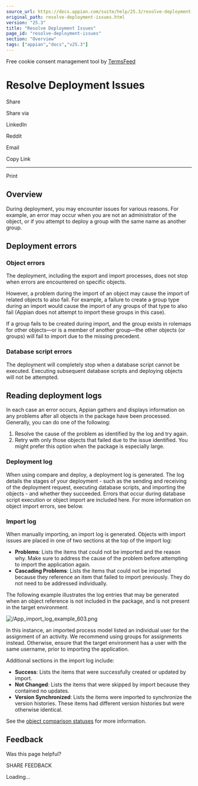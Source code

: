 ```yaml
---
source_url: https://docs.appian.com/suite/help/25.3/resolve-deployment-issues.html
original_path: resolve-deployment-issues.html
version: "25.3"
title: "Resolve Deployment Issues"
page_id: "resolve-deployment-issues"
section: "Overview"
tags: ["appian","docs","v25.3"]
---
```



Free cookie consent management tool by [TermsFeed](https://www.termsfeed.com/)

# Resolve Deployment Issues

Share

Share via

LinkedIn

Reddit

Email

Copy Link

* * *

Print

## Overview

During deployment, you may encounter issues for various reasons. For example, an error may occur when you are not an administrator of the object, or if you attempt to deploy a group with the same name as another group.

## Deployment errors

### Object errors

The deployment, including the export and import processes, does not stop when errors are encountered on specific objects.

However, a problem during the import of an object may cause the import of related objects to also fail. For example, a failure to create a group type during an import would cause the import of any groups of that type to also fail (Appian does not attempt to import these groups in this case).

If a group fails to be created during import, and the group exists in rolemaps for other objects—or is a member of another group—the other objects (or groups) will fail to import due to the missing precedent.

### Database script errors

The deployment will completely stop when a database script cannot be executed. Executing subsequent database scripts and deploying objects will not be attempted.

## Reading deployment logs

In each case an error occurs, Appian gathers and displays information on any problems after all objects in the package have been processed. Generally, you can do one of the following:

1.  Resolve the cause of the problem as identified by the log and try again.
2.  Retry with only those objects that failed due to the issue identified. You might prefer this option when the package is especially large.

### Deployment log

When using compare and deploy, a deployment log is generated. The log details the stages of your deployment - such as the sending and receiving of the deployment request, executing database scripts, and importing the objects - and whether they succeeded. Errors that occur during database script execution or object import are included here. For more information on object import errors, see below.

### Import log

When manually importing, an import log is generated. Objects with import issues are placed in one of two sections at the top of the import log:

-   **Problems**: Lists the items that could not be imported and the reason why. Make sure to address the cause of the problem before attempting to import the application again.
-   **Cascading Problems**: Lists the items that could not be imported because they reference an item that failed to import previously. They do not need to be addressed individually.

The following example illustrates the log entries that may be generated when an object reference is not included in the package, and is not present in the target environment.

![/App_import_log_example_603.png](images/App_import_log_example_603.png)

In this instance, an imported process model listed an individual user for the assignment of an activity. We recommend using groups for assignments instead. Otherwise, ensure that the target environment has a user with the same username, prior to importing the application.

Additional sections in the import log include:

-   **Success**: Lists the items that were successfully created or updated by import.
-   **Not Changed**: Lists the items that were skipped by import because they contained no updates.
-   **Version Synchronized**: Lists the items were imported to synchronize the version histories. These items had different version histories but were otherwise identical.

See the [object comparison statuses](compare-deployment-packages.html#object-comparison-statuses) for more information.

## Feedback

Was this page helpful?

SHARE FEEDBACK

Loading...